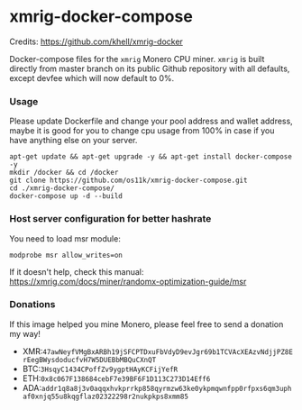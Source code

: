 xmrig-docker-compose
============

Credits:
https://github.com/khell/xmrig-docker

Docker-compose files for the `xmrig` Monero CPU miner. `xmrig` is built directly from master branch on its public Github repository with all defaults, except devfee which will now default to 0%.

### Usage
Please update Dockerfile and change your pool address and wallet address, maybe it is good for you to change cpu usage from 100% in case if you have anything else on your server.

```
apt-get update && apt-get upgrade -y && apt-get install docker-compose -y
mkdir /docker && cd /docker
git clone https://github.com/os11k/xmrig-docker-compose.git
cd ./xmrig-docker-compose/
docker-compose up -d --build
```

### Host server configuration for better hashrate
You need to load msr module:

```
modprobe msr allow_writes=on
```

If it doesn't help, check this manual:
https://xmrig.com/docs/miner/randomx-optimization-guide/msr

### Donations
If this image helped you mine Monero, please feel free to send a donation my way!

* XMR:`47awNeyfVMgBxARBh19jSFCPTDxuFbVdyD9evJgr69b1TCVAcXEAzvNdjjPZ8ErEegBWysdoducfvH7W5DUEBbMBQuCXnQT`
* BTC:`3HsqyC1434CPoffZv9ygptHAyKCFijYefR`
* ETH:`0x8c067F138684cebF7e39BF6F1D113C273D14Eff6`
* ADA:`addr1q8a8j3v0aqqxhvkprrkp858qyrmzw63ke0ykpmqwnfpp0rfpxs6qm3uphaf0xnjq55u8kqgflaz02322298r2nukpkps8xmm85`

